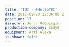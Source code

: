 ```yaml
---
title: 'TUI - #HelloTUI'
date: 2017-09-20 12:36:00 Z
position: 17
director: Jonas McQuiggin
production-company: Indy8
equipment: Arri Alexa
is-shown: false
---
```


